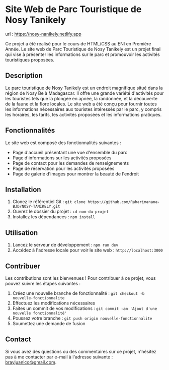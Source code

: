 # Site Web de Parc Touristique de Nosy Tanikely

url : https://nosy-nanikely.netlify.app

Ce projet a été réalisé pour le cours de HTML/CSS au ENI en Première Année. Le site web de Parc Touristique de Nosy Tanikely est un projet final qui vise à présenter les informations sur le parc et promouvoir les activités touristiques proposées.

## Description

Le parc touristique de Nosy Tanikely est un endroit magnifique situé dans la région de Nosy Be à Madagascar. Il offre une grande variété d'activités pour les touristes tels que la plongée en apnée, la randonnée, et la découverte de la faune et la flore locales. Le site web a été conçu pour fournir toutes les informations nécessaires aux touristes intéressés par le parc, y compris les horaires, les tarifs, les activités proposées et les informations pratiques.

## Fonctionnalités

Le site web est composé des fonctionnalités suivantes :

- Page d'accueil présentant une vue d'ensemble du parc
- Page d'informations sur les activités proposées
- Page de contact pour les demandes de renseignements
- Page de réservation pour les activités proposées
- Page de galerie d'images pour montrer la beauté de l'endroit

## Installation

1. Clonez le référentiel Git : `git clone https://github.com/Raharimanana-BJD/NOSY-TANIKELY.git`
2. Ouvrez le dossier du projet : `cd nom-du-projet`
3. Installez les dépendances : `npm install`

## Utilisation

1. Lancez le serveur de développement : `npm run dev`
2. Accédez à l'adresse locale pour voir le site web : `http://localhost:3000`

## Contribuer

Les contributions sont les bienvenues ! Pour contribuer à ce projet, vous pouvez suivre les étapes suivantes :

1. Créez une nouvelle branche de fonctionnalité : `git checkout -b nouvelle-fonctionnalite`
2. Effectuez les modifications nécessaires
3. Faites un commit de vos modifications : `git commit -am 'Ajout d'une nouvelle fonctionnalité'`
4. Poussez votre branche : `git push origin nouvelle-fonctionnalite`
5. Soumettez une demande de fusion

## Contact

Si vous avez des questions ou des commentaires sur ce projet, n'hésitez pas à me contacter par e-mail à l'adresse suivante : brayjuanico@gmail.com.

